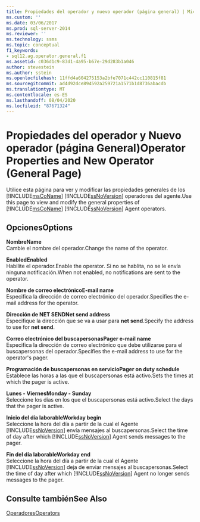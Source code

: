 ```yaml
---
title: Propiedades del operador y nuevo operador (página general) | Microsoft Docs
ms.custom: ''
ms.date: 03/06/2017
ms.prod: sql-server-2014
ms.reviewer: ''
ms.technology: ssms
ms.topic: conceptual
f1_keywords:
- sql12.ag.operator.general.f1
ms.assetid: c036d1c9-83d1-4a95-b67e-29d283b1a046
author: stevestein
ms.author: sstein
ms.openlocfilehash: 11ffd4a604275153a2bfe7071c442cc110815f81
ms.sourcegitcommit: ad4d92dce894592a259721a1571b1d8736abacdb
ms.translationtype: MT
ms.contentlocale: es-ES
ms.lasthandoff: 08/04/2020
ms.locfileid: "87671324"
---
```

# <a name="operator-properties-and-new-operator-general-page"></a><span data-ttu-id="13459-102">Propiedades del operador y Nuevo operador (página General)</span><span class="sxs-lookup"><span data-stu-id="13459-102">Operator Properties and New Operator (General Page)</span></span>
  <span data-ttu-id="13459-103">Utilice esta página para ver y modificar las propiedades generales de los [!INCLUDE[msCoName](../../includes/msconame-md.md)] [!INCLUDE[ssNoVersion](../../includes/ssnoversion-md.md)] operadores del agente.</span><span class="sxs-lookup"><span data-stu-id="13459-103">Use this page to view and modify the general properties of [!INCLUDE[msCoName](../../includes/msconame-md.md)] [!INCLUDE[ssNoVersion](../../includes/ssnoversion-md.md)] Agent operators.</span></span>  
  
## <a name="options"></a><span data-ttu-id="13459-104">Opciones</span><span class="sxs-lookup"><span data-stu-id="13459-104">Options</span></span>  
 <span data-ttu-id="13459-105">**Nombre**</span><span class="sxs-lookup"><span data-stu-id="13459-105">**Name**</span></span>  
 <span data-ttu-id="13459-106">Cambie el nombre del operador.</span><span class="sxs-lookup"><span data-stu-id="13459-106">Change the name of the operator.</span></span>  
  
 <span data-ttu-id="13459-107">**Enabled**</span><span class="sxs-lookup"><span data-stu-id="13459-107">**Enabled**</span></span>  
 <span data-ttu-id="13459-108">Habilite el operador.</span><span class="sxs-lookup"><span data-stu-id="13459-108">Enable the operator.</span></span> <span data-ttu-id="13459-109">Si no se hablita, no se le envía ninguna notificación.</span><span class="sxs-lookup"><span data-stu-id="13459-109">When not enabled, no notifications are sent to the operator.</span></span>  
  
 <span data-ttu-id="13459-110">**Nombre de correo electrónico**</span><span class="sxs-lookup"><span data-stu-id="13459-110">**E-mail name**</span></span>  
 <span data-ttu-id="13459-111">Especifica la dirección de correo electrónico del operador.</span><span class="sxs-lookup"><span data-stu-id="13459-111">Specifies the e-mail address for the operator.</span></span>  
  
 <span data-ttu-id="13459-112">**Dirección de NET SEND**</span><span class="sxs-lookup"><span data-stu-id="13459-112">**Net send address**</span></span>  
 <span data-ttu-id="13459-113">Especifique la dirección que se va a usar para **net send**.</span><span class="sxs-lookup"><span data-stu-id="13459-113">Specify the address to use for **net send**.</span></span>  
  
 <span data-ttu-id="13459-114">**Correo electrónico del buscapersonas**</span><span class="sxs-lookup"><span data-stu-id="13459-114">**Pager e-mail name**</span></span>  
 <span data-ttu-id="13459-115">Especifica la dirección de correo electrónico que debe utilizarse para el buscapersonas del operador.</span><span class="sxs-lookup"><span data-stu-id="13459-115">Specifies the e-mail address to use for the operator's pager.</span></span>  
  
 <span data-ttu-id="13459-116">**Programación de buscapersonas en servicio**</span><span class="sxs-lookup"><span data-stu-id="13459-116">**Pager on duty schedule**</span></span>  
 <span data-ttu-id="13459-117">Establece las horas a las que el buscapersonas está activo.</span><span class="sxs-lookup"><span data-stu-id="13459-117">Sets the times at which the pager is active.</span></span>  
  
 <span data-ttu-id="13459-118">**Lunes - Viernes**</span><span class="sxs-lookup"><span data-stu-id="13459-118">**Monday - Sunday**</span></span>  
 <span data-ttu-id="13459-119">Seleccione los días en los que el buscapersonas está activo.</span><span class="sxs-lookup"><span data-stu-id="13459-119">Select the days that the pager is active.</span></span>  
  
 <span data-ttu-id="13459-120">**Inicio del día laborable**</span><span class="sxs-lookup"><span data-stu-id="13459-120">**Workday begin**</span></span>  
 <span data-ttu-id="13459-121">Seleccione la hora del día a partir de la cual el Agente [!INCLUDE[ssNoVersion](../../includes/ssnoversion-md.md)] envía mensajes al buscapersonas.</span><span class="sxs-lookup"><span data-stu-id="13459-121">Select the time of day after which [!INCLUDE[ssNoVersion](../../includes/ssnoversion-md.md)] Agent sends messages to the pager.</span></span>  
  
 <span data-ttu-id="13459-122">**Fin del día laborable**</span><span class="sxs-lookup"><span data-stu-id="13459-122">**Workday end**</span></span>  
 <span data-ttu-id="13459-123">Seleccione la hora del día a partir de la cual el Agente [!INCLUDE[ssNoVersion](../../includes/ssnoversion-md.md)] deja de enviar mensajes al buscapersonas.</span><span class="sxs-lookup"><span data-stu-id="13459-123">Select the time of day after which [!INCLUDE[ssNoVersion](../../includes/ssnoversion-md.md)] Agent no longer sends messages to the pager.</span></span>  
  
## <a name="see-also"></a><span data-ttu-id="13459-124">Consulte también</span><span class="sxs-lookup"><span data-stu-id="13459-124">See Also</span></span>  
 [<span data-ttu-id="13459-125">Operadores</span><span class="sxs-lookup"><span data-stu-id="13459-125">Operators</span></span>](operators.md)  
  
  
